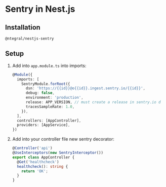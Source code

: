 # Sentry in Nest.js

## Installation

`@ntegral/nestjs-sentry`

## Setup

1. Add into `app.module.ts` into imports:
   ```typescript
   @Module({
     imports: [
       SentryModule.forRoot({
         dsn: 'https://{{id}}@o{{id}}.ingest.sentry.io/{{id}}',
         debug: false,
         environment: 'production',
         release: APP_VERSION, // must create a release in sentry.io dashboard
         tracesSampleRate: 1.0,
       }),
     ],
     controllers: [AppController],
     providers: [AppService],
   })
   ```
2. Add into your controller file new sentry decorator:
   ```typescript
   @Controller('api')
   @UseInterceptors(new SentryInterceptor())
   export class AppController {
     @Get('healthcheck')
     healthcheck(): string {
       return 'OK';
     }
   }
   ```
